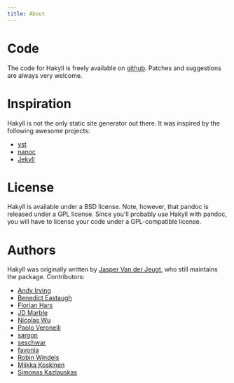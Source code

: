```yaml
---
title: About
---
```


# Code

The code for Hakyll is freely available on
[github](http://github.com/jaspervdj/Hakyll/). Patches and suggestions are
always very welcome.

# Inspiration

Hakyll is not the only static site generator out there. It was inspired by the
following awesome projects:

- [yst](http://github.com/jgm/yst)
- [nanoc](http://nanoc.stoneship.org/)
- [Jekyll](http://jekyllrb.com/)

# License

Hakyll is available under a BSD license. Note, however, that pandoc is
released under a GPL license. Since you'll probably use Hakyll with pandoc,
you will have to license your code under a GPL-compatible license.

# Authors

Hakyll was originally written by [Jasper Van der Jeugt](http://jaspervdj.be),
who still maintains the package. Contributors:

- [Andy Irving](https://github.com/irv)
- [Benedict Eastaugh](http://extralogical.net/)
- [Florian Hars](https://github.com/fhars)
- [JD Marble](https://github.com/jdmarble)
- [Nicolas Wu](http://zenzike.com/)
- [Paolo Veronelli](https://github.com/paolino)
- [sargon](https://github.com/sargon)
- [seschwar](https://github.com/seschwar)
- [favonia](https://github.com/favonia)
- [Robin Windels](https://github.com/rwindelz)
- [Miikka Koskinen](http://miikka.me/)
- [Simonas Kazlauskas](http://kazlauskas.me/)
